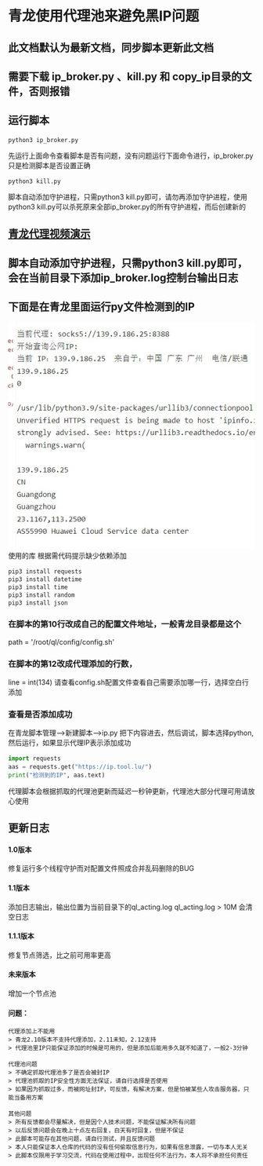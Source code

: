 # 青龙使用代理池来避免黑IP问题
## 此文档默认为最新文档，同步脚本更新此文档
## 需要下载 ip_broker.py 、kill.py 和 copy_ip目录的文件，否则报错
## 运行脚本

```shell
python3 ip_broker.py
```
先运行上面命令查看脚本是否有问题，没有问题运行下面命令进行，ip_broker.py只是检测脚本是否设置正确
```shell
python3 kill.py
```
脚本自动添加守护进程，只需python3 kill.py即可，请勿再添加守护进程，使用python3 kill.py可以杀死原来全部ip_broker.py的所有守护进程，而后创建新的
## [青龙代理视频演示](https://youtu.be/zGoirXzPMQk)
## 脚本自动添加守护进程，只需python3 kill.py即可，会在当前目录下添加ip_broker.log控制台输出日志
## 下面是在青龙里面运行py文件检测到的IP
<img src="./img/demo.jpg" alt="">
<br>
使用的库
根据需代码提示缺少依赖添加

```
pip3 install requests
pip3 install datetime
pip3 install time
pip3 install random
pip3 install json
```

### 在脚本的第10行改成自己的配置文件地址，一般青龙目录都是这个
path = '/root/ql/config/config.sh'
### 在脚本的第12改成代理添加的行数，
line = int(134)
请查看config.sh配置文件查看自己需要添加哪一行，选择空白行添加

### 查看是否添加成功
在青龙脚本管理-->新建脚本-->ip.py
把下内容进去，然后调试，脚本选择python,然后运行，如果显示代理IP表示添加成功

```python
import requests
aas = requests.get("https://ip.tool.lu/")
print("检测到的IP", aas.text)
```

代理脚本会根据抓取的代理池更新而延迟一秒钟更新，代理池大部分代理可用请放心使用

## 更新日志
#### 1.0版本
修复运行多个线程守护而对配置文件照成合并乱码删除的BUG
#### 1.1版本
添加日志输出，输出位置为当前目录下的ql_acting.log
ql_acting.log > 10M 会清空日志
#### 1.1.1版本
修复节点筛选，比之前可用率更高

#### 未来版本
增加一个节点池

#### 问题：
    代理添加上不能用
    > 青龙2.10版本不支持代理添加，2.11未知，2.12支持
    > 代理池里IP只能保证添加的时候是可用的，但是添加后能用多久就不知道了，一般2-3分钟

    代理池问题
    > 不确定抓取代理池多了是否会被封IP
    > 代理池抓取的IP安全性方面无法保证，请自行选择是否使用
    > 如果因为抓取过多，而被网址封IP，可反馈，有解决方案，但是怕被某些人攻击服务器，只能当备用方案

    其他问题
    > 所有反馈都会尽量解决，但是因个人技术问题，不能保证解决所有问题
    > 以后反馈问题会在晚上十点左右回复，白天有时回复，但是不保证
    > 此脚本可能存在其他问题，请自行测试，并且反馈问题
    > 本人只能保证本人仓库的代码的没有任何偷取信息行为，如果有信息泄露，一切与本人无关
    > 此脚本仅限用于学习交流，代码在使用过程中，出现任何不法行为，本人将不承担任何责任

    
    